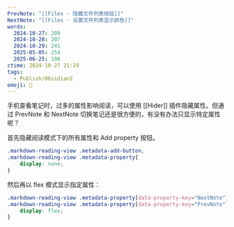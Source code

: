 ```yaml
---
PrevNote: "[[Files - 隐藏文件列表按钮]]"
NextNote: "[[Files - 设置文件列表显示颜色]]"
words:
  2024-10-27: 209
  2024-10-28: 207
  2024-10-29: 241
  2025-05-05: 254
  2025-06-25: 106
ctime: 2024-10-27 21:29
tags:
  - Publish/ObsidianZ
emoji: 📣
---
```


手机查看笔记时，过多的属性影响阅读，可以使用 [[Hider]] 插件隐藏属性。但通过 PrevNote 和 NextNote 切换笔记还是很方便的，有没有办法只显示特定属性呢？

首先隐藏阅读模式下的所有属性和 Add property 按钮。

```css
.markdown-reading-view .metadata-add-button,
.markdown-reading-view .metadata-property{
	display: none;
}
```

然后再以 flex 模式显示指定属性：

```css
.markdown-reading-view .metadata-property[data-property-key="NextNote"],
.markdown-reading-view .metadata-property[data-property-key="PrevNote"] {
    display: flex;
}
```


